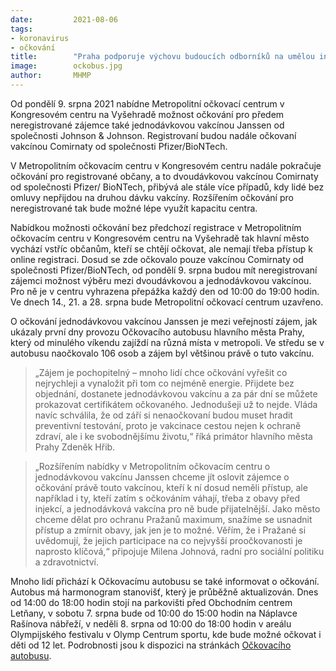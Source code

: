 ```yaml
---
date:         2021-08-06
tags:         
- koronavirus
- očkování
title:        "Praha podporuje výchovu budoucích odborníků na umělou inteligenci"
image: 	      ockobus.jpg
author:       MHMP
---
```


Od pondělí 9. srpna 2021 nabídne Metropolitní očkovací centrum v Kongresovém centru na Vyšehradě možnost očkování pro předem neregistrované zájemce také jednodávkovou vakcínou Janssen od společnosti Johnson & Johnson. Registrovaní budou nadále očkovaní vakcínou Comirnaty od společnosti Pfizer/BioNTech.

V Metropolitním očkovacím centru v Kongresovém centru nadále pokračuje očkování pro registrované občany, a to dvoudávkovou vakcínou Comirnaty od společnosti Pfizer/ BioNTech, přibývá ale stále více případů, kdy lidé bez omluvy nepřijdou na druhou dávku vakcíny. Rozšířením očkování pro neregistrované tak bude možné lépe využít kapacitu centra.  

Nabídkou možnosti očkování bez předchozí registrace v Metropolitním očkovacím centru v Kongresovém centru na Vyšehradě tak hlavní město vychází vstříc občanům, kteří se chtějí očkovat, ale nemají třeba přístup k online registraci. Dosud se zde očkovalo pouze vakcínou Comirnaty od společnosti Pfizer/BioNTech, od pondělí 9. srpna budou mít neregistrovaní zájemci možnost výběru mezi dvoudávkovou a jednodávkovou vakcínou. Pro ně je v centru vyhrazena přepážka každý den od 10:00 do 19:00 hodin. Ve dnech 14., 21. a 28. srpna bude Metropolitní očkovací centrum uzavřeno.

O očkování jednodávkovou vakcínou Janssen je mezi veřejností zájem, jak ukázaly první dny provozu Očkovacího autobusu hlavního města Prahy, který od minulého víkendu zajíždí na různá místa v metropoli. Ve středu se v autobusu naočkovalo 106 osob a zájem byl většinou právě o tuto vakcínu.  

> „Zájem je pochopitelný – mnoho lidí chce očkování vyřešit co nejrychleji a vynaložit při tom co nejméně energie. Přijdete bez objednání, dostanete jednodávkovou vakcínu a za pár dní se můžete prokazovat certifikátem očkovaného. Jednodušeji už to nejde. Vláda navíc schválila, že od září si nenaočkovaní budou muset hradit preventivní testování, proto je vakcinace cestou nejen k ochraně zdraví, ale i ke svobodnějšímu životu,“ říká primátor hlavního města Prahy Zdeněk Hřib.

> „Rozšířením nabídky v Metropolitním očkovacím centru o jednodávkovou vakcínu Janssen chceme jít oslovit zájemce o očkování právě touto vakcínou, kteří k ní dosud neměli přístup, ale například i ty, kteří zatím s očkováním váhají, třeba z obavy před injekcí, a jednodávková vakcína pro ně bude přijatelnější. Jako město chceme dělat pro ochranu Pražanů maximum, snažíme se usnadnit přístup a zmírnit obavy, jak jen je to možné. Věřím, že i Pražané si uvědomují, že jejich participace na co nejvyšší proočkovanosti je naprosto klíčová,“ připojuje Milena Johnová, radní pro sociální politiku a zdravotnictví.

Mnoho lidí přichází k Očkovacímu autobusu se také informovat o očkování. Autobus má harmonogram stanovišť, který je průběžně aktualizován. Dnes od 14:00 do 18:00 hodin stojí na parkovišti před Obchodním centrem Letňany, v sobotu 7. srpna bude od 10:00 do 15:00 hodin na Náplavce Rašínova nábřeží, v neděli 8. srpna od 10:00 do 18:00 hodin v areálu Olympijského festivalu v Olymp Centrum sportu, kde bude možné očkovat i děti od 12 let. Podrobnosti jsou k dispozici na stránkách [Očkovacího autobusu](https://ockovani.praha.eu/bez-registrace/). 
